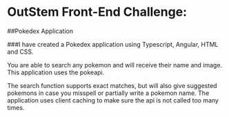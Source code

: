 # OutStem Front-End Challenge:
##Pokedex Application

###I have created a Pokedex application using Typescript, Angular, HTML and CSS.

You are able to search any pokemon and will receive their name and image. This application uses the pokeapi.

The search function supports exact matches, but will also give suggested pokemons in case you misspell or partially write a pokemon name. The application uses client caching to make sure the api is not called too many times.

